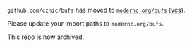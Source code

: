 `github.com/cznic/bufs` has moved to [`modernc.org/bufs`](https://godoc.org/modernc.org/bufs) ([vcs](https://gitlab.com/cznic/bufs)).

Please update your import paths to `modernc.org/bufs`.

This repo is now archived.
